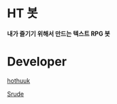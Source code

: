 # HT 봇

**내가 즐기기 위해서 만드는 텍스트 RPG 봇**

# Developer
[hothuuk](https://github.com/hothuuk)

[Srude](https://github.com/Srude)
